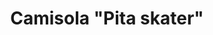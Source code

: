 ---
title: 'Camisola "Pita skater"'
description: 'O que mais nos gusta ás falabaratas, a que si chuchi?'
image: 'img/designs/camiseta_pita_skater.png'
---